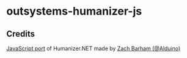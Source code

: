 # outsystems-humanizer-js

## Credits

[JavaScript port](https://gitlab.com/Alduino/humanizr-js) of Humanizer.NET made by [Zach Barham (@Alduino)](https://gitlab.com/Alduino)